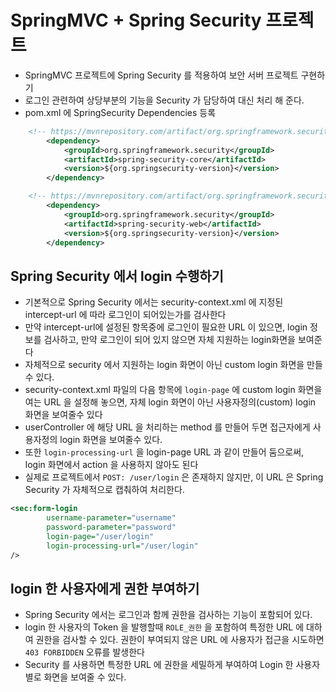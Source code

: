 # SpringMVC + Spring Security 프로젝트
- SpringMVC 프로젝트에 Spring Security 를 적용하여 보안 서버 프로젝트 구현하기
- 로그인 관련하여 상당부분의 기능을 Security 가 담당하여 대신 처리 해 준다.
- pom.xml 에 SpringSecurity Dependencies 등록
```xml
	<!-- https://mvnrepository.com/artifact/org.springframework.security/spring-security-core -->
		<dependency>
			<groupId>org.springframework.security</groupId>
			<artifactId>spring-security-core</artifactId>
			<version>${org.springsecurity-version}</version>
		</dependency>

	<!-- https://mvnrepository.com/artifact/org.springframework.security/spring-security-web -->
		<dependency>
			<groupId>org.springframework.security</groupId>
			<artifactId>spring-security-web</artifactId>
			<version>${org.springsecurity-version}</version>
		</dependency>
```

## Spring Security 에서 login 수행하기
- 기본적으로 Spring Security 에서는 security-context.xml 에 지정된 intercept-url 에 따라 로그인이 되어있는가를 검사한다
- 만약 intercept-url에 설정된 항목중에 로그인이 필요한 URL 이 있으면, login 정보를 검사하고, 만약 로그인이 되어 있지 않으면 자체 지원하는 login화면을 보여준다
- 자체적으로 security 에서 지원하는 login 화면이 아닌 custom login 화면을 만들수 있다.
- security-context.xml 파일의 다음 항목에 `login-page` 에 custom login 화면을 여는 URL 을 설정해 놓으면, 자체 login 화면이 아닌 사용자정의(custom) login 화면을 보여줄수 있다
- userController 에 해당 URL 을 처리하는 method 를 만들어 두면 접근자에게 사용자정의 login 화면을 보여줄수 있다.
- 또한 `login-processing-url` 을 login-page URL 과 같이 만들어 둠으로써, login 화면에서 action 을 사용하지 않아도 된다
- 실제로 프로젝트에서 `POST: /user/login` 은 존재하지 않지만, 이 URL 은 Spring Security 가 자체적으로 캡춰하여 처리한다.
```xml
<sec:form-login 
		username-parameter="username"
		password-parameter="password" 
		login-page="/user/login"
		login-processing-url="/user/login"
/>

```

## login 한 사용자에게 권한 부여하기
- Spring Security 에서는 로그인과 함께 권한을 검사하는 기능이 포함되어 있다.
- login 한 사용자의 Token 을 발행할때 `ROLE_권한` 을 포함하여 특정한 URL 에 대하여 권한을 검사할 수 있다. 권한이 부여되지 않은 URL 에 사용자가 접근을 시도하면 `403 FORBIDDEN` 오류를 발생한다
- Security 를 사용하면 특정한 URL 에 권한을 세밀하게 부여하여 Login 한 사용자 별로 화면을 보여줄 수 있다.

